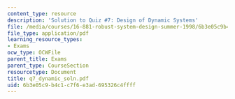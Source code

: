 ```yaml
---
content_type: resource
description: 'Solution to Quiz #7: Design of Dynamic Systems'
file: /media/courses/16-881-robust-system-design-summer-1998/6b3e05c9b4c1c7f6e3ad695326c4ffff_q7_dynamic_soln.pdf
file_type: application/pdf
learning_resource_types:
- Exams
ocw_type: OCWFile
parent_title: Exams
parent_type: CourseSection
resourcetype: Document
title: q7_dynamic_soln.pdf
uid: 6b3e05c9-b4c1-c7f6-e3ad-695326c4ffff
---
```

